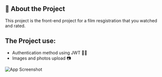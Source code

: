 ## 🚀 About the Project

This project is the front-end project for a film resgistration that you watched and rated.

## The Project use:

- Authentication method using JWT 👨‍💻
- Images and photos upload 📷

![App Screenshot](https://i.imgur.com/h2VLrvB.png)
